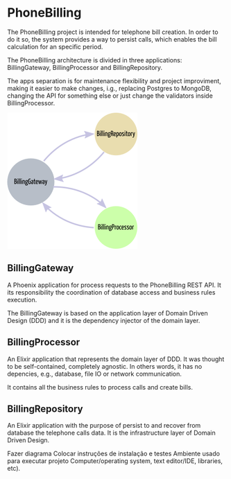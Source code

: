 # PhoneBilling

The PhoneBilling project is intended for telephone bill creation. In order to do it so, the system provides a way to persist calls, which enables the bill calculation for an specific period.

The PhoneBilling architecture is divided in three applications: BillingGateway, BillingProcessor and BillingRepository.

The apps separation is for maintenance flexibility and project improviment, making it easier to make changes, i.g., replacing Postgres to MongoDB, changing the API for something else or just change the validators inside BillingProcessor.

![PhoneBilling Flow](./PhoneBillingFlow.png-300x300.png)

## BillingGateway

A Phoenix application for process requests to the PhoneBilling REST API. It its responsibility the coordination of database access and business rules execution.

The BillingGateway is based on the application layer of Domain Driven Design (DDD) and it is the dependency injector of the domain layer.

## BillingProcessor

An Elixir application that represents the domain layer of DDD. It was thought to be self-contained, completely agnostic. In others words, it has no depencies, e.g., database, file IO or network communication.

It contains all the business rules to process calls and create bills.

## BillingRepository

An Elixir application with the purpose of persist to and recover from database the telephone calls data. It is the infrastructure layer of Domain Driven Design.


Fazer diagrama 
Colocar instruções de instalação e testes
Ambiente usado para executar projeto Computer/operating system, text editor/IDE, libraries, etc).
